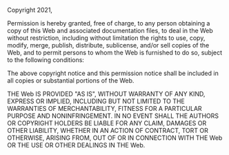 Copyright 2021,

Permission is hereby granted, free of charge, to any person obtaining a copy of this Web and associated documentation files, to deal in the Web without restriction, including without limitation the rights to use, copy, modify, merge, publish, distribute, sublicense, and/or sell copies of the Web, and to permit persons to whom the Web is furnished to do so, subject to the following conditions:

The above copyright notice and this permission notice shall be included in all copies or substantial portions of the Web.

THE Web IS PROVIDED "AS IS", WITHOUT WARRANTY OF ANY KIND, EXPRESS OR IMPLIED, INCLUDING BUT NOT LIMITED TO THE WARRANTIES OF MERCHANTABILITY, FITNESS FOR A PARTICULAR PURPOSE AND NONINFRINGEMENT. IN NO EVENT SHALL THE AUTHORS OR COPYRIGHT HOLDERS BE LIABLE FOR ANY CLAIM, DAMAGES OR OTHER LIABILITY, WHETHER IN AN ACTION OF CONTRACT, TORT OR OTHERWISE, ARISING FROM, OUT OF OR IN CONNECTION WITH THE Web OR THE USE OR OTHER DEALINGS IN THE Web.
